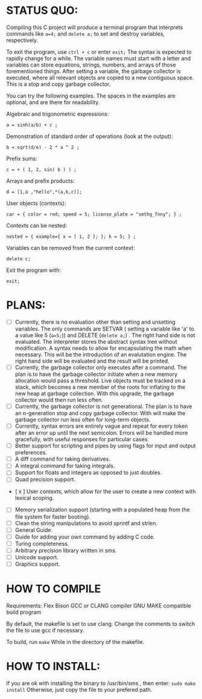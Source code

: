 # STATUS QUO:
Compiling this C project will produce a terminal program that interprets commands like `a=4;` and `delete a;` to set and destroy variables, respectively.

To exit the program, use `ctrl + c` or enter `exit;` The syntax is expected to rapidly change for a while. 
The variable names must start with a letter and variables can store equations, strings, numbers, and arrays of those forementioned things.
After setting a variable, the garbage collector is executed, where all relevant objects are copied to a new contiguous space. This is a stop and copy garbage collector. 

You can try the following examples.
The spaces in the examples are optional, and are there for readability.


Algebraic and trigonometric expressions:

`a = sinh(a/b) + c ;`

Demonstration of standard order of operations (look at the output):

`b = sqrt(d/e) - 2 * a ^ 2 ;` 

Prefix sums:

`c = + ( 1, 2, sin( b ) ) ;`

Arrays and prefix products:

`d = [1,a ,"hello",*(a,b,c)];`

User objects (contexts):

`car = { color = red; speed = 5; license_plate = "smthg_fnny"; } ; `

Contexts can be nested:

`nested = { example={ x = [ 1, 2 ]; }; k = 5; } ;`

Variables can be removed from the current context:

`delete c; `

Exit the program with:

`exit; `


# PLANS:
- [ ] Currently, there is no evaluation other than setting and unsetting variables. The only commands are SETVAR ( setting a variable like 'a' to a value like 5 (`a=5;`)) and DELETE (`delete a;`) . The right hand side is not evaluated. The interpreter stores the abstract syntax tree without modification. A syntax needs to allow for encapsulating the math when necessary. This will be the introduction of an evalutation engine. The right hand side will be evaluated and the result will be printed. 
- [ ] Currently, the garbage collector only executes after a command. The plan is to have the garbage collector initiate when a new memory allocation would pass a threshold. Live objects must be tracked on a stack, which becomes a new member of the roots for inflating to the new heap at garbage collection. With this upgrade, the garbage collector would then run less often.
- [ ] Currently, the garbage collector is not generational. The plan is to have an n-generation stop and copy garbage collector. With will make the garbage collector run less often for long-term objects.
- [ ] Currently, syntax errors are entirely vague and repeat for every token after an error up until the next semicolon. Errors will be handled more gracefully, with useful responses for particular cases.
- [ ] Better support for scripting and pipes by using flags for input and output preferences.
- [ ] A diff command for taking derivatives.
- [ ] A integral command for taking integrals.
- [ ] Support for floats and integers as opposed to just doubles.
- [ ] Quad precision support.
- [ x ] User contexts, which allow for the user to create a new context with lexical scoping.
- [ ] Memory serialization support (starting with a populated heap from the file system for faster booting).
- [ ] Clean the string manipulations to avoid sprintf and strlen.
- [ ] General Guide.
- [ ] Guide for adding your own command by adding C code.
- [ ] Turing completeness.
- [ ] Arbitrary precision library written in sms.
- [ ] Unicode support.
- [ ] Graphics support.

# HOW TO COMPILE

Requirements:
Flex
Bison
GCC or CLANG compiler
GNU MAKE compatible build program

By default, the makefile is set to use clang. Change the comments to switch the file to use gcc if necessary.


To build, run 
`make`
While in the directory of the makefile.

# HOW TO INSTALL:
If you are ok with installing the binary to /usr/bin/sms , then enter:
`sudo make install`
Otherwise, just copy the file to your prefered path.
